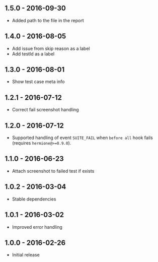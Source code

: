 ## 1.5.0 - 2016-09-30

* Added path to the file in the report

## 1.4.0 - 2016-08-05

* Add issue from skip reason as a label
* Add testId as a label

## 1.3.0 - 2016-08-01

* Show test case meta info

## 1.2.1 - 2016-07-12

* Correct fail screenshot handling

## 1.2.0 - 2016-07-12

* Supported handling of event `SUITE_FAIL` when `before all` hook fails (requires `hermione@>=0.9.0`).

## 1.1.0 - 2016-06-23

* Attach screenshot to failed test if exists

## 1.0.2 - 2016-03-04

* Stable dependencies

## 1.0.1 - 2016-03-02

* Improved error handling

## 1.0.0 - 2016-02-26

* Initial release
